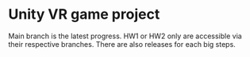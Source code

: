 # Unity VR game project

Main branch is the latest progress.
HW1 or HW2 only are accessible via their respective branches.
There are also releases for each big steps.
